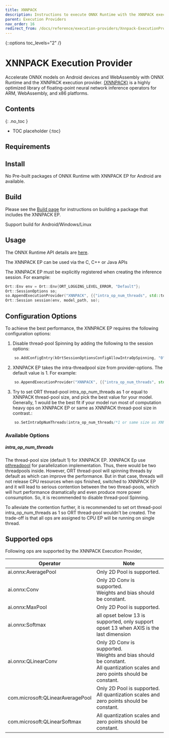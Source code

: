 ```yaml
---
title: XNNPACK
description: Instructions to execute ONNX Runtime with the XNNPACK execution provider
parent: Execution Providers
nav_order: 16
redirect_from: /docs/reference/execution-providers/Xnnpack-ExecutionProvider
---
```

{::options toc_levels="2" /}

# XNNPACK Execution Provider

Accelerate ONNX models on Android devices and WebAssembly with ONNX Runtime and the XNNPACK execution provider. [(XNNPACK)](https://github.com/google/XNNPACK) is a highly optimized library of floating-point neural network inference operators for ARM, WebAssembly, and x86 platforms.

## Contents
{: .no_toc }

* TOC placeholder
{:toc}

## Requirements


## Install
No Pre-built packages of ONNX Runtime with XNNPACK EP for Android are available.


## Build

Please see the [Build page](../build/eps.md#xnnpack) for instructions on building a package that includes the XNNPACK EP.

Support build for Android/Windows/Linux

## Usage

The ONNX Runtime API details are [here](../api).

The XNNPACK EP can be used via the C, C++ or Java APIs

The XNNPACK EP must be explicitly registered when creating the inference session. For example:

```C++
Ort::Env env = Ort::Env{ORT_LOGGING_LEVEL_ERROR, "Default"};
Ort::SessionOptions so;
so.AppendExecutionProvider("XNNPACK", {{"intra_op_num_threads", std::to_string(intra_op_num_threads)}});
Ort::Session session(env, model_path, so);
```

## Configuration Options

To achieve the best performance, the XNNPACK EP requires the following configuration options:
1. Disable thread-pool Spinning by adding the following to the session options:
```C++
    so.AddConfigEntry(kOrtSessionOptionsConfigAllowIntraOpSpinning, "0");
```
2. XNNPACK EP takes the intra-threadpool size from provider-options. The default value is 1. For example:
```C++
    so.AppendExecutionProvider("XNNPACK", {{"intra_op_num_threads", std::to_string(intra_op_num_threads)}});
```
3. Try to set ORT thread-pool intra_op_num_threads as 1 or equal to XNNPACK thread-pool size, and pick the best value for your model. Generally, 1 would be the best fit if your model run most of computation heavy ops on XNNPACK EP or same as XNNPACK thread-pool size in contrast.:
```C++
    so.SetIntraOpNumThreads(intra_op_num_threads/*1 or same size as XNNPACK thread-pool*/);
```

### Available Options
##### intra_op_num_threads

The thread-pool size (default 1) for XNNPACK EP. XNNPACK Ep use [pthreadpool](https://github.com/Maratyszcza/pthreadpool) for parallelization implementation. Thus, there would be two threadpools inside. However, ORT thread-pool will spinning threads by default as which can improve the performance. But in that case, threads will not release CPU resources when ops finished, switched to XNNPACK EP and it will lead to serious contention between the two thread-pools, which will hurt performance dramatically and even produce more power consumption. So, it is recommended to disable thread-pool Spinning.

To alleviate the contention further, it is recommended to set ort thread-pool intra_op_num_threads as 1 so ORT thread-pool wouldn't be created. The trade-off is that all ops are assigned to CPU EP will be running on single thread.


## Supported ops
Following ops are supported by the XNNPACK Execution Provider,

|Operator|Note|
|--------|------|
|ai.onnx:AveragePool|Only 2D Pool is supported.|
|ai.onnx:Conv|Only 2D Conv is supported.<br/>Weights and bias should be constant.|
|ai.onnx:MaxPool|Only 2D Pool is supported.|
|ai.onnx:Softmax|all opset below 13 is supported, only support opset 13 when AXIS is the last dimension|
|ai.onnx:QLinearConv|Only 2D Conv is supported.<br/>Weights and bias should be constant.<br/>All quantization scales and zero points should be constant.|
|com.microsoft:QLinearAveragePool|Only 2D Pool is supported.<br/>All quantization scales and zero points should be constant.|
|com.microsoft:QLinearSoftmax|All quantization scales and zero points should be constant.|
